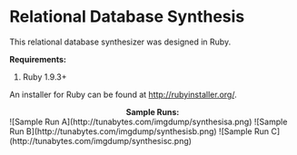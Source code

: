 Relational Database Synthesis
========

This relational database synthesizer was designed in Ruby.

<b>Requirements:</b>
<ol><li>Ruby 1.9.3+</li></ol>

An installer for Ruby can be found at http://rubyinstaller.org/.

<center><b>Sample Runs:</b></center>
![Sample Run A](http://tunabytes.com/imgdump/synthesisa.png)
![Sample Run B](http://tunabytes.com/imgdump/synthesisb.png)
![Sample Run C](http://tunabytes.com/imgdump/synthesisc.png)
